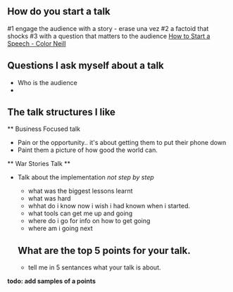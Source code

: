 ## How do you start a talk

#1 engage the audience with a story - erase una vez
#2 a factoid that shocks
#3 with a question that matters to the audience 
[How to Start a Speech - Color Neill](https://www.youtube.com/watch?v=w82a1FT5o88)


## Questions I ask myself about a talk
- Who is the audience
- 

## The talk structures I like 

** Business Focused talk
- Pain or the opportunity.. it's about getting them to put their phone down
- Paint them a picture of how good the world can. 


** War Stories Talk **
- Talk about the implementation *not step by step*
  - what was the biggest lessons learnt
  - what was hard
  - whhat do i know now i wish i had known when i started.
  - what tools can get me up and going
  - where do i go for info on how to get going
  - where am i going next
  
  
  ## What are the top 5 points for your talk. 
  - tell me in 5 sentances what your talk is about.
  
**todo: add samples of a points** 
